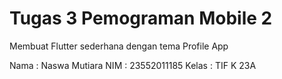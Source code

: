 # Tugas 3 Pemograman Mobile 2

Membuat Flutter sederhana dengan tema Profile App

Nama  : Naswa Mutiara 
NIM   : 23552011185
Kelas : TIF K 23A
